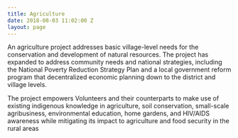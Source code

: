 ```yaml
---
title: Agriculture
date: 2018-08-03 11:02:00 Z
layout: page
---
```


An agriculture project addresses basic village-level needs for the conservation and development of natural resources. The project has expanded to address community needs and national strategies, including the National Poverty Reduction Strategy Plan and a local government reform program that decentralized economic planning down to the district and village levels.

The project empowers Volunteers and their counterparts to make use of existing indigenous knowledge in agriculture, soil conservation, small-scale agribusiness, environmental education, home gardens, and HIV/AIDS awareness while mitigating its impact to agriculture and food security in the rural areas